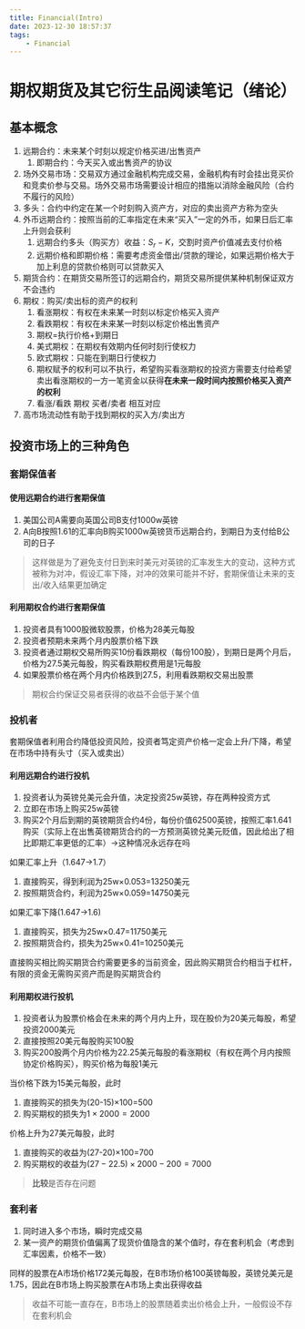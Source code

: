 ```yaml
---
title: Financial(Intro)
date: 2023-12-30 18:57:37
tags:
    - Financial
---
```

# 期权期货及其它衍生品阅读笔记（绪论）

## 基本概念

1. 远期合约：未来某个时刻以规定价格买进/出售资产
   1. 即期合约：今天买入或出售资产的协议
2. 场外交易市场：交易双方通过金融机构完成交易，金融机构有时会挂出竞买价和竞卖价参与交易。场外交易市场需要设计相应的措施以消除金融风险（合约不履行的风险）
3. 多头：合约中约定在某一个时刻购入资产方，对应的卖出资产方称为空头
4. 外币远期合约：按照当前的汇率指定在未来“买入”一定的外币，如果日后汇率上升则会获利
   1. 远期合约多头（购买方）收益：$S_r -K$，交割时资产价值减去支付价格
   2. 远期价格和即期价格：需要考虑资金借出/贷款的理论，如果远期价格大于加上利息的贷款价格则可以贷款买入
5. 期货合约：在期货交易所签订的远期合约，期货交易所提供某种机制保证双方不会违约
6. 期权：购买/卖出标的资产的权利
   1. 看涨期权：有权在未来某一时刻以标定价格买入资产
   2. 看跌期权：有权在未来某一时刻以标定价格出售资产
   3. 期权=执行价格+到期日
   4. 美式期权：在期权有效期内任何时刻行使权力
   5. 欧式期权：只能在到期日行使权力
   6. 期权赋予的权利可以不执行，希望购买看涨期权的投资方需要支付给希望卖出看涨期权的一方一笔资金以获得**在未来一段时间内按照价格买入资产的权利**
   7. 看涨/看跌 期权 买者/卖者 相互对应
7. 高市场流动性有助于找到期权的买入方/卖出方

## 投资市场上的三种角色

### 套期保值者

#### 使用远期合约进行套期保值

1. 美国公司A需要向英国公司B支付1000w英镑
2. A向B按照1.61的汇率向B购买1000w英镑货币远期合约，到期日为支付给B公司的日子

> 这样做是为了避免支付日到来时美元对英镑的汇率发生大的变动，这种方式被称为对冲，假设汇率下降，对冲的效果可能并不好，套期保值让未来的支出/收入结果更加确定

#### 利用期权合约进行套期保值

1. 投资者具有1000股微软股票，价格为28美元每股
2. 投资者预期未来两个月内股票价格下跌
3. 投资者通过期权交易所购买10份看跌期权（每份100股），到期日是两个月后，价格为27.5美元每股，购买看跌期权费用是1元每股
4. 如果股票价格在两个月内价格跌到27.5，利用看跌期权交易出股票

> 期权合约保证交易者获得的收益不会低于某个值

### 投机者

套期保值者利用合约降低投资风险，投资者笃定资产价格一定会上升/下降，希望在市场中持有头寸（买入或卖出）

#### 利用远期合约进行投机

1. 投资者认为英镑兑美元会升值，决定投资25w英镑，存在两种投资方式
2. 立即在市场上购买25w英镑
3. 购买2个月后到期的英镑期货合约4份，每份价值62500英镑，按照汇率1.641购买（实际上在出售英镑期货合约的一方预测英镑兑美元贬值，因此给出了相比即期汇率更低的汇率）->这种情况永远存在吗

如果汇率上升（1.647->1.7）

1. 直接购买，得到利润为25w$\times$0.053=13250美元
2. 按照期货合约，利润为25w$\times$0.059=14750美元

如果汇率下降(1.647->1.6)

1. 直接购买，损失为25w$\times$0.47=11750美元
2. 按照期货合约，损失为25w$\times$0.41=10250美元

直接购买相比购买期货合约需要更多的当前资金，因此购买期货合约相当于杠杆，有限的资金无需购买资产而是购买期货合约

#### 利用期权进行投机

1. 投资者认为股票价格会在未来的两个月内上升，现在股价为20美元每股，希望投资2000美元
2. 直接按照20美元每股购买100股
3. 购买200股两个月内价格为22.25美元每股的看涨期权（有权在两个月内按照协定价格购买），购买价格为每股1美元

当价格下跌为15美元每股，此时

1. 直接购买的损失为(20-15)$\times$100=500
2. 购买期权的损失为$1\times 2000=2000$

价格上升为27美元每股，此时

1. 直接购买的收益为(27-20)$\times$100=700
2. 购买期权的收益为$(27-22.5)\times 2000 - 200 = 7000$

> **比较**是否存在问题

### 套利者

1. 同时进入多个市场，瞬时完成交易
2. 某一资产的期货价值偏离了现货价值隐含的某个值时，存在套利机会（考虑到汇率因素，价格不一致）

同样的股票在A市场价格172美元每股，在B市场价格100英镑每股，英镑兑美元是1.75，因此在B市场上购买股票在A市场上卖出获得收益

> 收益不可能一直存在，B市场上的股票随着卖出价格会上升，一般假设不存在套利机会
